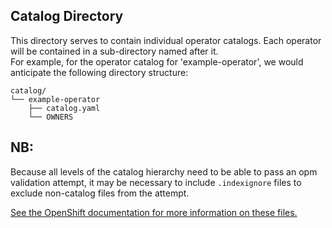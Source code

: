 
## Catalog Directory

This directory serves to contain individual operator catalogs.  Each operator will be contained in 
a sub-directory named after it.  
For example, for the operator catalog for 'example-operator', we would anticipate the following directory structure:

```
catalog/  
└── example-operator  
    ├── catalog.yaml  
    └── OWNERS  
```

## NB:  
Because all levels of the catalog hierarchy need to be able to pass an opm validation attempt, it may be necessary to include `.indexignore` files to exclude non-catalog files from the attempt. 

[See the OpenShift documentation for more information on these files.](https://docs.openshift.com/container-platform/4.10/operators/understanding/olm-packaging-format.html)


